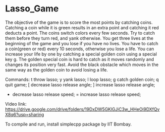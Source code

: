 # Lasso_Game

The objective of the game is to score the most points by catching coins.
Catching a coin while it is green results in an extra point and catching it red deducts a point.
The coins switch colors every few seconds. Try to catch them before they turn red, and yank
otherwise.
You get three lives at the beginning of the game and you lose if you have no lives.
You have to catch a coin(green or red) every 10 seconds, otherwise you lose a life.
You can increase your life by one by catching a special golden coin using a special key g.
The golden special coin is hard to catch as it moves randomly and changes its position very fast.
Avoid the black obstacle which moves in the same way as the golden coin to avoid losing a life.

Commands:
t throw lasso;
y yank lasso;
l loop lasso;
g catch golden coin;
q quit game;
[ decrease lasso release angle;
] increase lasso release angle;
- decrease lasso release speed;
= increase lasso release speed;

Video link: https://drive.google.com/drive/folders/19DxDW5GKlGJiC3w_HHeOi9DXfQvX8q6?usp=sharing

To compile and run, install simplecpp package by IIT Bombay.

